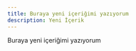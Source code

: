 ```yaml
---
title: Buraya yeni içeriğimi yazıyorum
description: Yeni İçerik
---
```


Buraya yeni içeriğimi yazıyorum
